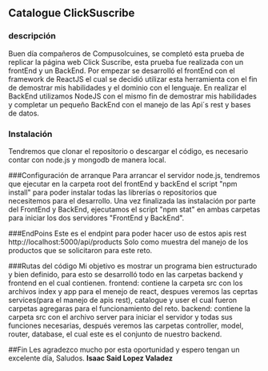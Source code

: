## Catalogue ClickSuscribe

###  **descripción**
Buen día compañeros de Compusolcuines, se completó esta prueba de replicar la página web Click Suscribe, esta prueba fue realizada con un frontEnd y un BackEnd.
Por empezar se desarrolló el frontEnd con el framework de ReactJS el cual se decidió utilizar esta herramienta con el fin de demostrar mis habilidades y el dominio con
el lenguaje.
En realizar el BackEnd utilizamos NodeJS con el mismo fin de demostrar mis habilidades y completar un pequeño BackEnd con el manejo de las Api´s rest y bases de datos.

### Instalación
Tendremos que clonar el repositorio o descargar el código, es necesario contar con node.js y mongodb de manera local.

###Configuración de arranque
Para arrancar el servidor node.js, tendremos que ejecutar en la carpeta root del frontEnd y backEnd el script "npm install" para poder instalar todas las librerías o 
repositorios que necesitemos para el desarrollo.
Una vez finalizada las instalación por parte del FrontEnd y BackEnd, ejecutamos el script "npm stat" en ambas carpetas para iniciar los dos servidores "FrontEnd y BackEnd".

###EndPoins
Este es el endpint para poder hacer uso de estos apis rest
http://localhost:5000/api/products
Solo como muestra del manejo de los productos que se solicitaron para este reto.

###Rutas del código
Mi objetivo es mostrar un programa bien estructurado y bien definido, para esto se desarrolló todo en las carpetas backend y frontend en el cual contienen.
frontend: contiene la carpeta src con los archivos index y app para el menejo de react, despues veremos las ceprtas services(para el manejo de apis rest),
catalogue y user el cual fueron carpetas agregaras para el funcionamiento del reto.
backend: contiene la carpeta src con el archivo server para iniciar el servidor y todas sus funciones necesarias, después veremos las carpetas controller, model, router, database, el cual este es el conjunto de nuestro backend.

##Fin
Les agradezco mucho por esta oportunidad y espero tengan un excelente día,
Saludos.
**Isaac Said Lopez Valadez**
